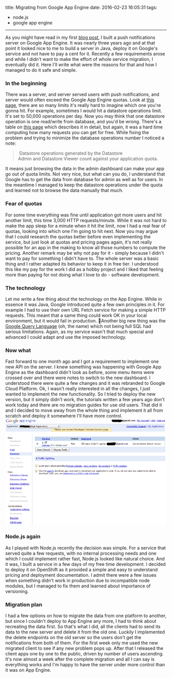 title: Migrating from Google App Engine
date: 2016-02-23 16:05:31
tags:
- node.js
- google app engine
---
As you might have read in my first [blog post](/sending-push-notifications-with-google-app-engine), I built a push notifications server on Google App Engine. It was nearly three years ago and at that point it looked nice to me to build a server in Java, deploy it on Google's service and not have to pay a cent for it. Recently a few requirements arose and while I didn't want to make the effort of whole service migration, I eventually did it. Here I'll write what were the reasons for that and how I managed to do it safe and simple.
<!--more-->

### In the beginning
There was a server, and server served users with push notifications, and server would often exceed the Google App Engine quotas. Look at [this page](https://cloud.google.com/appengine/docs/quotas), there are so many limits it's really hard to imagine which one you're gonna hit. For example, sometimes I would hit a datastore operations limit. It's set to 50,000 operations per day. Now you may think that one datastore operation is one read/write from database, and you'd be wrong. There's a table on [this page](https://cloud.google.com/appengine/pricing) which describes it in detail, but again, it was a hard time computing how many requests you can get for free. While fixing the problem and trying to minimize the database operations number I noticed a note:
> Datastore operations generated by the Datastore Admin and Datastore Viewer count against your application quota.

It means just browsing the data in the admin dashboard can make your app go out of quota limits. Not very nice, but what can you do, I understand that Google has to get the data from database for admin as well as for users. In the meantime I managed to keep the datastore operations under the quota and learned not to browse the data manually that much.

### Fear of quotas
For some time everything was fine until application got more users and hit another limit, this time 3,000 HTTP requests/minute. While it was not hard to make the app sleep for a minute when it hit the limit, now I had a real fear of quotas, looking into which one I'm going to hit next. Now you may argue that I could research the quotas better before even implementing the service, but just look at quotas and pricing pages again, it's not really possible for an app in the making to know all those numbers to compute the pricing. Another remark may be why not pay for it - simply because I didn't want to pay for something I didn't have to. The whole server was a basic thing and I rather adapted its behavior to keep it in free tier. I understood this like my pay for the work I did as a hobby project and I liked that feeling more than paying for not doing what I love to do - software development.

### The technology
Let me write a few thing about the technology on the App Engine. While in essence it was Java, Google introduced quite a few own principles in it. For example I had to use their own URL Fetch service for making a simple HTTP requests. This meant that a same thing could work OK in your local environment, but it would fail in production. Another big new thing was the [Google Query Language](https://cloud.google.com/datastore/docs/concepts/gql) (oh, the name) which not being full SQL had serious limitations. Again, as my service wasn't that much special and advanced I could adapt and use the imposed technology.

### Now what
Fast forward to one month ago and I got a requirement to implement one new API on the server. I knew something was happening with Google App Engine as the dashboard didn't look as before, some menu items were crossed over and there were notes to switch to the new dashboard. I understood there were quite a few changes and it was rebranded to Google Cloud Platform. Ok, I wasn't really interested in all the changes, I just wanted to implement the new functionality. So I tried to deploy the new version, but it simply didn't work, the tutorials written a few years ago don't work today and there are no migration guides for use old users. That did it and I decided to move away from the whole thing and implement it all from scratch and deploy it somewhere I'll have more control. 
![Google App Engine dashboard leftovers](../images/GAE.png)

### Node.js again
As I played with Node.js recently the decision was simple. For a service that served quite a few requests, with no internal processing needs and one which I could implement rather fast, Node.js looked like natural choice. And it was, I built a service in a few days of my free time development. I decided to deploy it on OpenShift as it provided a simple and easy to understand pricing and deployment documentation. I admit there were a few issues when something didn't work in production due to incompatible node modules, but I managed to fix them and learned about importance of versioning.

### Migration plan
I had a few options on how to migrate the data from one platform to another, but since I couldn't deploy to App Engine any more, I had to think about recreating the data first. So that's what I did, all the clients had to send its data to the new server and delete it from the old one. Luckily I implemented the delete endpoints on the old server so the users don't get the notifications from both of them. For the first week only me used the new migrated client to see if any new problem pops up. After that I released the client apps one by one to the public, driven by number of users ascending. It's now almost a week after the complete migration and all I can say is everything works and I'm happy to have the server under more control than it was on App Engine.
